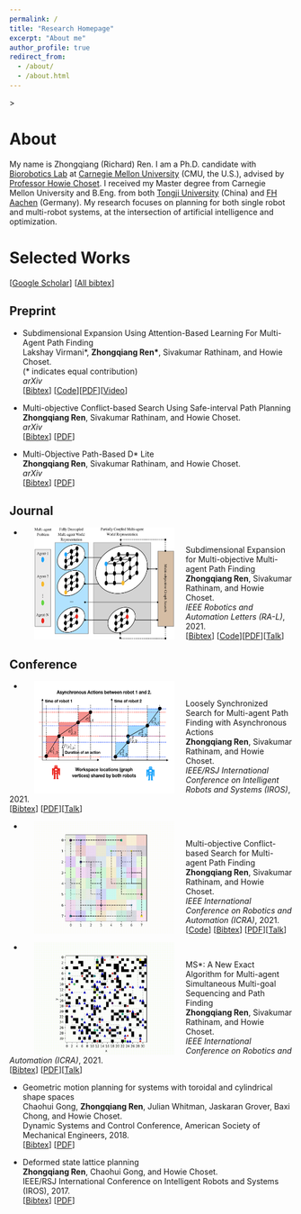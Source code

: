 ```yaml
---
permalink: /
title: "Research Homepage"
excerpt: "About me"
author_profile: true
redirect_from: 
  - /about/
  - /about.html
---
```


<head>
  <!-- Global site tag (gtag.js) - Google Analytics -->
<script async src="https://www.googletagmanager.com/gtag/js?id=G-W1FDP21ME3"></script>
<script>
  window.dataLayer = window.dataLayer || [];
  function gtag(){dataLayer.push(arguments);}
  gtag('js', new Date());

  gtag('config', 'G-W1FDP21ME3');
</script>
</head>>

About
======
My name is Zhongqiang (Richard) Ren.
I am a Ph.D. candidate with [Biorobotics Lab](http://biorobotics.ri.cmu.edu/index.php) at [Carnegie Mellon University](https://www.cmu.edu/) (CMU, the U.S.), advised by [Professor Howie Choset](https://www.ri.cmu.edu/ri-faculty/howie-choset/).
I received my Master degree from Carnegie Mellon University and B.Eng. from both [Tongji University](https://www.tongji.edu.cn/) (China) and [FH Aachen](https://www.fh-aachen.de/en/) (Germany). 
My research focuses on planning for both single robot and multi-robot systems, at the intersection of artificial intelligence and optimization.

Selected Works
======
[[Google Scholar](https://scholar.google.com/citations?user=kKKvRXsAAAAJ&hl=en&oi=sra)] [[All bibtex](https://wonderren.github.io/files/all_bibtex.txt)] 

Preprint
------

* Subdimensional Expansion Using Attention-Based Learning For Multi-Agent Path Finding\
  Lakshay Virmani\*, **Zhongqiang Ren\***, Sivakumar Rathinam, and Howie Choset.\
  (\* indicates equal contribution)\
  <i>arXiv</i>\
  [<a href="javascript:void(0)" onclick="(function(target, id) { if ($('#' + id).css('display') == 'block') { $('#' + id).hide('fast'); $(target).text('bibtex') } else { $('#' + id).show('fast'); $(target).text('bibtex') } })(this, 'bibtex-ren21-mosipp');">Bibtex</a>]
[[Code](https://github.com/lakshayvirmani/learning-assisted-mstar)][[PDF](https://arxiv.org/pdf/2109.14695.pdf)][[Video](https://youtu.be/if7kzJ9MAAg)]
<div id="bibtex-ren21-lmstar" style="display:none">
<pre>@article{virmani22lmstar,
  title={Subdimensional Expansion Using Attention-Based Learning For Multi-Agent Path Finding},
  author={Virmani, Lakshay and Ren, Zhongqiang and Rathinam, Sivakumar and Choset, Howie},
  journal={arXiv preprint arXiv:2109.14695},
  year={2021}
}
</pre></div>

* Multi-objective Conflict-based Search Using Safe-interval Path Planning\
  **Zhongqiang Ren**, Sivakumar Rathinam, and Howie Choset.\
  <i>arXiv</i>\
  [<a href="javascript:void(0)" onclick="(function(target, id) { if ($('#' + id).css('display') == 'block') { $('#' + id).hide('fast'); $(target).text('bibtex') } else { $('#' + id).show('fast'); $(target).text('bibtex') } })(this, 'bibtex-ren21-mosipp');">Bibtex</a>]
[[PDF](https://arxiv.org/pdf/2108.00745.pdf)]
<div id="bibtex-ren21-mosipp" style="display:none">
<pre>@article{ren22mosipp,
  title={Multi-objective Conflict-based Search Using Safe-interval Path Planning},
  author={Ren, Zhongqiang and Rathinam, Sivakumar and Choset, Howie},
  journal={arXiv preprint arXiv:2108.00745},
  year={2021}
}
</pre></div>  


* Multi-Objective Path-Based D* Lite\
  **Zhongqiang Ren**, Sivakumar Rathinam, and Howie Choset.\
  <i>arXiv</i>\
  [<a href="javascript:void(0)" onclick="(function(target, id) { if ($('#' + id).css('display') == 'block') { $('#' + id).hide('fast'); $(target).text('bibtex') } else { $('#' + id).show('fast'); $(target).text('bibtex') } })(this, 'bibtex-ren21-MOPBD');">Bibtex</a>]
[[PDF](https://arxiv.org/pdf/2108.00710.pdf)]
<div id="bibtex-ren21-MOPBD" style="display:none">
<pre>@article{ren22mopbd,
  title={Multi-Objective Path-Based D* Lite},
  author={Ren, Zhongqiang and Rathinam, Sivakumar and Choset, Howie},
  journal={arXiv preprint arXiv:2108.00710},
  year={2021}
}
</pre></div>  

Journal
------

* <img src="images/fig_MOMstar.png" alt="" width="250" height="200" align="left" hspace="20" style=" border: #FFFFFF 2px none;">
Subdimensional Expansion for Multi-objective Multi-agent Path Finding\
	**Zhongqiang Ren**, Sivakumar Rathinam, and Howie Choset.\
	<i>IEEE Robotics and Automation Letters (RA-L)</i>, 2021.\
	[<a href="javascript:void(0)" onclick="(function(target, id) { if ($('#' + id).css('display') == 'block') { $('#' + id).hide('fast'); $(target).text('bibtex') } else { $('#' + id).show('fast'); $(target).text('bibtex') } })(this, 'bibtex-ren21-MOMstar');">Bibtex</a>]
[[Code](https://github.com/wonderren/public_pymomapf)][[PDF](https://arxiv.org/pdf/2102.01353.pdf)][[Talk](https://youtu.be/pfeBNvOqzvE)]
<div id="bibtex-ren21-MOMstar" style="display:none">
<pre>@ARTICLE{ren21momstar,
  author={Ren, Zhongqiang and Rathinam, Sivakumar and Choset, Howie},
  journal={IEEE Robotics and Automation Letters}, 
  title={Subdimensional Expansion for Multi-Objective Multi-Agent Path Finding}, 
  year={2021},
  volume={6},
  number={4},
  pages={7153-7160},
  doi={10.1109/LRA.2021.3096744}
}
</pre></div>


Conference
------

* <img src="images/fig_lss.png" alt="" width="250" height="200" align="left" hspace="20" style=" border: #FFFFFF 2px none;">
Loosely Synchronized Search for Multi-agent Path Finding with Asynchronous Actions\
	**Zhongqiang Ren**, Sivakumar Rathinam, and Howie Choset.\
	<i>IEEE/RSJ International Conference on Intelligent Robots and Systems (IROS)</i>, 2021.\
	[<a href="javascript:void(0)" onclick="(function(target, id) { if ($('#' + id).css('display') == 'block') { $('#' + id).hide('fast'); $(target).text('bibtex') } else { $('#' + id).show('fast'); $(target).text('bibtex') } })(this, 'bibtex-ren21-LSS');">Bibtex</a>]
[[PDF](https://arxiv.org/pdf/2103.04516.pdf)][[Talk](https://youtu.be/u0WSXr3yjhc)]
<div id="bibtex-ren21-LSS" style="display:none">
<pre>@inproceedings{ren21loosely,
    title={Loosely Synchronized Search for Multi-agent Path Finding with Asynchronous Actions},
    author={Ren, Zhongqiang and Rathinam, Sivakumar and Choset, Howie},
    booktitle={2021 IEEE/RSJ International Conference on Intelligent Robots and Systems}
    year={2021},
    organization={IEEE}
}
</pre></div>


* <img src="images/fig_mocbs.gif" alt="" width="250" height="200" align="left" hspace="20" style=" border: #000000 2px none;">
Multi-objective Conflict-based Search for Multi-agent Path Finding\
	**Zhongqiang Ren**, Sivakumar Rathinam, and Howie Choset.\
	<i>IEEE International Conference on Robotics and Automation (ICRA)</i>, 2021.\
	[[Code](https://github.com/wonderren/public_pymomapf)]
	[<a href="javascript:void(0)" onclick="(function(target, id) { if ($('#' + id).css('display') == 'block') { $('#' + id).hide('fast'); $(target).text('bibtex') } else { $('#' + id).show('fast'); $(target).text('bibtex') } })(this, 'bibtex-ren21-MOCBS');">Bibtex</a>]
[[PDF](https://arxiv.org/pdf/2101.03805.pdf)][[Talk](https://youtu.be/KI-BVhsjg0I)]
<div id="bibtex-ren21-MOCBS" style="display:none">
<pre>@inproceedings{ren21mocbs,
    title={Multi-objective Conflict-based Search for Multi-agent Path Finding},
    author={Ren, Zhongqiang and Rathinam, Sivakumar and Choset, Howie},
    booktitle={2021 IEEE International Conference on Robotics and Automation (ICRA)},
    year={2021},
    organization={IEEE}
}
</pre></div>

* <img src="images/fig_MSstar.gif" alt="" width="250" height="200" align="left" hspace="20" style=" border: #000000 2px none;">
MS*: A New Exact Algorithm for Multi-agent Simultaneous Multi-goal Sequencing and Path Finding\
	**Zhongqiang Ren**, Sivakumar Rathinam, and Howie Choset.\
	<i>IEEE International Conference on Robotics and Automation (ICRA)</i>, 2021.\
	[<a href="javascript:void(0)" onclick="(function(target, id) { if ($('#' + id).css('display') == 'block') { $('#' + id).hide('fast'); $(target).text('bibtex') } else { $('#' + id).show('fast'); $(target).text('bibtex') } })(this, 'bibtex-ren21-MSstar');">Bibtex</a>]
[[PDF](https://arxiv.org/pdf/2103.09979)][[Talk](https://youtu.be/cjwO4yycfpo)]
<div id="bibtex-ren21-MSstar" style="display:none">
<pre>@inproceedings{ren21ms,
    title={MS*: A New Exact Algorithm for Multi-agent Simultaneous Multi-goal Sequencing and Path Finding},
    author={Ren, Zhongqiang and Rathinam, Sivakumar and Choset, Howie},
    booktitle={2021 IEEE International Conference on Robotics and Automation (ICRA)},
    year={2021},
    organization={IEEE}
}
</pre></div>  


* Geometric motion planning for systems with toroidal and cylindrical shape spaces\
	Chaohui Gong, **Zhongqiang Ren**, Julian Whitman, Jaskaran Grover, Baxi Chong, and Howie Choset.\
	Dynamic Systems and Control Conference, American Society of Mechanical Engineers, 2018.\
	[<a href="javascript:void(0)" onclick="(function(target, id) { if ($('#' + id).css('display') == 'block') { $('#' + id).hide('fast'); $(target).text('bibtex') } else { $('#' + id).show('fast'); $(target).text('bibtex') } })(this, 'bibtex-gong18-toros');">Bibtex</a>]
[[PDF](https://d1wqtxts1xzle7.cloudfront.net/57737478/DSCC2018-9144.pdf?1541912930=&response-content-disposition=inline%3B+filename%3DGeometric_Motion_Planning_For_Systems_Wi.pdf&Expires=1616924915&Signature=KuFlGSqfnphvOLhbK0Y33d4GZMikmQDXVFK1LDSjJ49hjrZof1sG8xlSdN-gVRQXcFqH9RSK4QV~7ly7Gp5OP9L5NiIqtJpL9XC80kV7gpl8-kGycqKsuy7T5viCGfuKTFeCUDu88YEaI60Ko9wKl8xgKXzHJDHc~L2SOCZfQic0iIw6Jr3Pp5e60X9C8Y2UvqlY8CnLrgOUc~TkN8w8t3kqUl~90KBEtKRvhiPJTk68D7dxPkf5ywee4a8wEDqmGezq34jkf1S4WyooKVlRxZ5LFbTGdVB75oVKgl1sqKi52LjsRanxeAHDqj~XsCGN4867qfEFV-uRnabb~iuN3g__&Key-Pair-Id=APKAJLOHF5GGSLRBV4ZA)]
<div id="bibtex-gong18-toros" style="display:none">
<pre>@inproceedings{gong2018geometric,
  title={Geometric motion planning for systems with toroidal and cylindrical shape spaces},
  author={Gong, Chaohui and Ren, Zhongqiang and Whitman, Julian and Grover, Jaskaran and Chong, Baxi and Choset, Howie},
  booktitle={Dynamic Systems and Control Conference},
  volume={51913},
  pages={V003T32A013},
  year={2018},
  organization={American Society of Mechanical Engineers}
}
</pre></div>

* Deformed state lattice planning\
	**Zhongqiang Ren**, Chaohui Gong, and Howie Choset.\
	IEEE/RSJ International Conference on Intelligent Robots and Systems (IROS), 2017.\
	[<a href="javascript:void(0)" onclick="(function(target, id) { if ($('#' + id).css('display') == 'block') { $('#' + id).hide('fast'); $(target).text('bibtex') } else { $('#' + id).show('fast'); $(target).text('bibtex') } })(this, 'bibtex-ren17-deformed');">Bibtex</a>]
[[PDF](https://www.researchgate.net/profile/Zhongqiang-Ren/publication/321821716_Deformed_state_lattice_planning/links/5e9fdca6a6fdcc20bb360c44/Deformed-state-lattice-planning.pdf)]
<div id="bibtex-ren17-deformed" style="display:none">
<pre>@inproceedings{ren17deformed,
  title={Deformed state lattice planning},
  author={Ren, Zhongqiang and Gong, Chaohui and Choset, Howie},
  booktitle={2017 IEEE/RSJ International Conference on Intelligent Robots and Systems (IROS)},
  pages={6307--6312},
  year={2017},
  organization={IEEE}
}
</pre></div>
